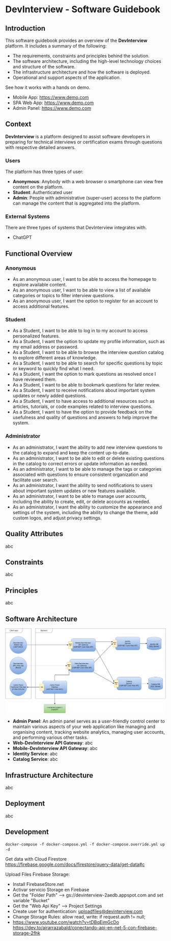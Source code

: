 # DevInterview - Software Guidebook

## Introduction

This software guidebook provides an overview of the **DevInterview** platform. It includes a summary of the following:

- The requirements, constraints and principles behind the solution.
- The software architecture, including the high-level technology choices and structure of the software.
- The infrastructure architecture and how the software is deployed.
- Operational and support aspects of the application.

See how it works with a hands on demo.

- Mobile App: https://www.demo.com
- SPA Web App: https://www.demo.com
- Admin Panel: https://www.demo.com

## Context

**DevInterview** is a platform designed to assist software developers in preparing for technical interviews or certification exams through questions with respective detailed answers.

### Users

The platform has three types of user:

- **Anonymous**: Anybody with a web browser o smartphone can view free content on the platform.
- **Student**: Authenticated user
- **Admin**: People with administrative (super-user) access to the platform can manage the content that is aggregated into the platform.

### External Systems

There are three types of systems that DevInterview integrates with.

- ChatGPT

## Functional Overview

### Anonymous

- As an anonymous user, I want to be able to access the homepage to explore available content.
- As an anonymous user, I want to be able to view a list of available categories or topics to filter interview questions.
- As an anonymous user, I want the option to register for an account to access additional features.

### Student

- As a Student, I want to be able to log in to my account to access personalized features.
- As a Student, I want the option to update my profile information, such as my email address or password.
- As a Student, I want to be able to browse the interview question catalog to explore different areas of knowledge.
- As a Student, I want to be able to search for specific questions by topic or keyword to quickly find what I need.
- As a Student, I want the option to mark questions as resolved once I have reviewed them.
- As a Student, I want to be able to bookmark questions for later review.
- As a Student, I want to receive notifications about important system updates or newly added questions.
- As a Student, I want to have access to additional resources such as articles, tutorials, or code examples related to interview questions.
- As a Student, I want to have the option to provide feedback on the usefulness and quality of questions and answers to help improve the system.

### Administrator

- As an administrator, I want the ability to add new interview questions to the catalog to expand and keep the content up-to-date.
- As an administrator, I want to be able to edit or delete existing questions in the catalog to correct errors or update information as needed.
- As an administrator, I want to be able to manage the tags or categories associated with questions to ensure consistent organization and facilitate user search.
- As an administrator, I want the ability to send notifications to users about important system updates or new features available.
- As an administrator, I want to be able to manage user accounts, including the ability to create, edit, or delete accounts as needed.
- As an administrator, I want the ability to customize the appearance and settings of the system, including the ability to change the theme, add custom logos, and adjust privacy settings.

## Quality Attributes

abc

## Constraints

abc

## Principles

abc

## Software Architecture

![](docs/images/containers.png)

- **Admin Panel**: An admin panel serves as a user-friendly control center to maintain various aspects of your web application like managing and organising content, tracking website analytics, managing user accounts, and performing various other tasks.
- **Web-DevInterview API Gateway**: abc
- **Mobile-DevInterview API Gateway**: abc
- **Identity Service**: abc
- **Catalog Service**: abc

## Infrastructure Architecture

abc

## Deployment

abc

## Development

```
docker-compose -f docker-compose.yml -f docker-compose.override.yml up -d
```

Get data with Cloud Firestore
https://firebase.google.com/docs/firestore/query-data/get-data#c

Upload Files Firebase Storage:

- Install FirebaseStore.net
- Activar servicio Storage en Firebase
- Get the "Folder Path" --> gs://devinterview-2aedb.appspot.com and set variable "Bucket"
- Get the "Web Api Key" --> Project Settings
- Create user for authentication: uploadfiles@devinterview.com
- Change Storage Rules: allow read, write: if request.auth != null;
- https://www.youtube.com/watch?v=tDBqEimGcDo
  https://dev.to/airarrazabald/conectando-api-en-net-5-con-firebase-storage-2fhk
